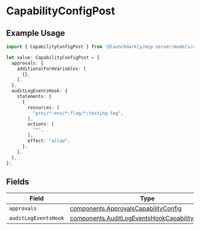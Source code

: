 # CapabilityConfigPost

## Example Usage

```typescript
import { CapabilityConfigPost } from "@launchdarkly/mcp-server/models/components";

let value: CapabilityConfigPost = {
  approvals: {
    additionalFormVariables: [
      {},
    ],
  },
  auditLogEventsHook: {
    statements: [
      {
        resources: [
          "proj/*:env/*:flag/*;testing-tag",
        ],
        actions: [
          "*",
        ],
        effect: "allow",
      },
    ],
  },
};
```

## Fields

| Field                                                                                                                  | Type                                                                                                                   | Required                                                                                                               | Description                                                                                                            |
| ---------------------------------------------------------------------------------------------------------------------- | ---------------------------------------------------------------------------------------------------------------------- | ---------------------------------------------------------------------------------------------------------------------- | ---------------------------------------------------------------------------------------------------------------------- |
| `approvals`                                                                                                            | [components.ApprovalsCapabilityConfig](../../models/components/approvalscapabilityconfig.md)                           | :heavy_minus_sign:                                                                                                     | N/A                                                                                                                    |
| `auditLogEventsHook`                                                                                                   | [components.AuditLogEventsHookCapabilityConfigPost](../../models/components/auditlogeventshookcapabilityconfigpost.md) | :heavy_minus_sign:                                                                                                     | N/A                                                                                                                    |